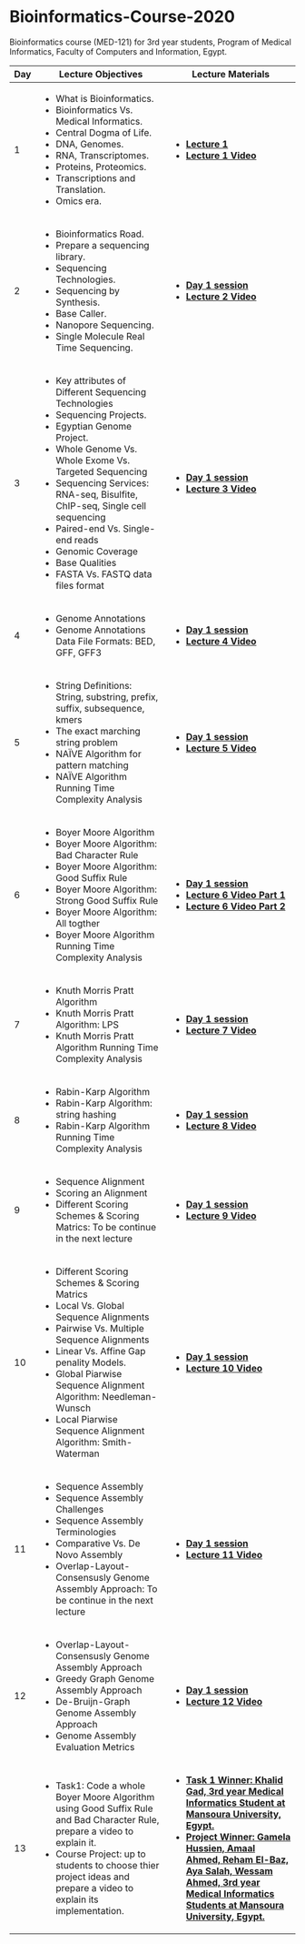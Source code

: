 # Bioinformatics-Course-2020
Bioinformatics course (MED-121) for 3rd year students, Program of Medical Informatics, Faculty of Computers and Information, Egypt.
  <table>  
        <thead>
           <th> Day </th>
           <th> Lecture Objectives </th>
           <th> Lecture Materials </th>
        </thead>
        <tr>
            <td> 1 </td>
            <td> <ul>  
                     <li> What is Bioinformatics. </li>
                     <li> Bioinformatics Vs. Medical Informatics. </li>
                     <li> Central Dogma of Life. </li>
                     <li> DNA, Genomes. </li>
                     <li> RNA, Transcriptomes. </li>
                     <li> Proteins, Proteomics. </li>
                     <li> Transcriptions and Translation. </li>
                     <li> Omics era. </li>
                 </ul>
              </td>
            <td> 
              <ul>
                <li> <a href="Day1.pdf"> <b> Lecture 1 </b></a> </li>
                <li> <a href="https://www.youtube.com/watch?v=bNlHGdubK5Q"> <b> Lecture 1 Video </b></a> </li>
                </ul>
         </tr>
   <tr>
            <td> 2 </td>
            <td> <ul>  
                     <li> Bioinformatics Road. </li>
                     <li> Prepare a sequencing library. </li>
                     <li> Sequencing Technologies. </li>
                     <li> Sequencing by Synthesis. </li>
                     <li> Base Caller. </li>
                     <li> Nanopore Sequencing. </li>
                     <li> Single Molecule Real Time Sequencing. </li>
                 </ul>
              </td>
            <td> 
              <ul>
                <li> <a href="Day1.pdf"> <b> Day 1 session </b></a> </li>
                <li> <a href="https://www.youtube.com/watch?v=kCOixW1eBNg"> <b> Lecture 2 Video </b></a> </li>
                </ul>
         </tr>
     <tr>
            <td> 3 </td>
            <td> <ul>  
                     <li> Key attributes of Different Sequencing Technologies </li>
                     <li> Sequencing Projects. </li>
                     <li> Egyptian Genome Project. </li>
                     <li> Whole Genome Vs. Whole Exome Vs. Targeted Sequencing </li>
                     <li> Sequencing Services: RNA-seq, Bisulfite, ChIP-seq, Single cell sequencing </li>
                     <li> Paired-end Vs. Single-end reads </li>
                     <li> Genomic Coverage </li>
                     <li> Base Qualities </li>
                     <li> FASTA Vs. FASTQ data files format </li>
                 </ul>
              </td>
            <td> 
              <ul>
                <li> <a href="Day1.pdf"> <b> Day 1 session </b></a> </li>
                <li> <a href="https://www.youtube.com/watch?v=HxsCnjq_v5A"> <b> Lecture 3 Video </b></a> </li>
                </ul>
         </tr>
      <tr>
            <td> 4 </td>
            <td> <ul>  
                     <li> Genome Annotations </li>
                     <li> Genome Annotations Data File Formats: BED, GFF, GFF3 </li>
                 </ul>
              </td>
            <td> 
              <ul>
                <li> <a href="Day1.pdf"> <b> Day 1 session </b></a> </li>
                <li> <a href="https://www.youtube.com/watch?v=_GSdzWnHOFA"> <b> Lecture 4 Video </b></a> </li>
                </ul>
         </tr>
        <tr>
            <td> 5 </td>
            <td> <ul>  
                     <li> String Definitions: String, substring, prefix, suffix, subsequence, kmers </li>
                     <li> The exact marching string problem </li>
                     <li> NAÏVE Algorithm for pattern matching </li>
                     <li> NAÏVE Algorithm Running Time Complexity Analysis </li>
                 </ul>
              </td>
            <td> 
              <ul>
                <li> <a href="Day1.pdf"> <b> Day 1 session </b></a> </li>
                <li> <a href="https://www.youtube.com/watch?v=Av1xxmJTMeQ"> <b> Lecture 5 Video </b></a> </li>
                </ul>
         </tr>
          <tr>
            <td> 6 </td>
            <td> <ul>  
                     <li> Boyer Moore Algorithm </li>
                     <li> Boyer Moore Algorithm: Bad Character Rule </li>
                     <li> Boyer Moore Algorithm: Good Suffix Rule </li>
                     <li> Boyer Moore Algorithm: Strong Good Suffix Rule </li>
                     <li> Boyer Moore Algorithm: All togther </li>
                     <li> Boyer Moore Algorithm Running Time Complexity Analysis </li>
                 </ul>
              </td>
            <td> 
              <ul>
                <li> <a href="Day1.pdf"> <b> Day 1 session </b></a> </li>
                <li> <a href="https://www.youtube.com/watch?v=lKbdgjwyxys"> <b> Lecture 6 Video Part 1 </b></a> </li>
                <li> <a href="https://www.youtube.com/watch?v=oPc4UXrK254"> <b> Lecture 6 Video Part 2 </b></a> </li>
                </ul>
         </tr>
            <tr>
            <td> 7 </td>
            <td> <ul>  
                     <li> Knuth Morris Pratt Algorithm </li>
                     <li> Knuth Morris Pratt Algorithm: LPS </li>
                     <li> Knuth Morris Pratt Algorithm Running Time Complexity Analysis </li>
                 </ul>
              </td>
            <td> 
              <ul>
                <li> <a href="Day1.pdf"> <b> Day 1 session </b></a> </li>
                <li> <a href="https://www.youtube.com/watch?v=-r-g3x7q1oY"> <b> Lecture 7 Video </b></a> </li>
                </ul>
         </tr>
             <tr>
            <td> 8 </td>
            <td> <ul>  
                     <li> Rabin-Karp Algorithm </li>
                     <li> Rabin-Karp Algorithm: string hashing </li>
                     <li> Rabin-Karp Algorithm Running Time Complexity Analysis </li>
                 </ul>
              </td>
            <td> 
              <ul>
                <li> <a href="Day1.pdf"> <b> Day 1 session </b></a> </li>
                <li> <a href="https://www.youtube.com/watch?v=xMdETHtwWQw"> <b> Lecture 8 Video </b></a> </li>
                </ul>
         </tr>
    <tr>
            <td> 9 </td>
            <td> <ul>  
                     <li> Sequence Alignment </li>
                     <li> Scoring an Alignment </li>
                     <li> Different Scoring Schemes & Scoring Matrics: To be continue in the next lecture </li>
                 </ul>
              </td>
            <td> 
              <ul>
                <li> <a href="Day1.pdf"> <b> Day 1 session </b></a> </li>
                <li> <a href="https://www.youtube.com/watch?v=CZfLvoRH_E0"> <b> Lecture 9 Video </b></a> </li>
                </ul>
         </tr>
          <tr>
              <td> 10 </td>
            <td> <ul>  
                     <li> Different Scoring Schemes & Scoring Matrics </li>
                     <li> Local Vs. Global Sequence Alignments </li>
                     <li> Pairwise Vs. Multiple Sequence Alignments </li>
                     <li> Linear Vs. Affine Gap penality Models. </li>
                     <li> Global Piarwise Sequence Alignment Algorithm: Needleman-Wunsch </li>
                     <li> Local Piarwise Sequence Alignment Algorithm: Smith-Waterman </li>
                 </ul>
              </td>
            <td> 
              <ul>
                <li> <a href="Day1.pdf"> <b> Day 1 session </b></a> </li>
                <li> <a href="https://www.youtube.com/watch?v=auu-3ds20QU"> <b> Lecture 10 Video </b></a> </li>
                </ul>
         </tr>
           <tr>
             <td> 11 </td>
            <td> <ul>  
                     <li> Sequence Assembly </li>
                     <li> Sequence Assembly Challenges </li>
                     <li> Sequence Assembly Terminologies </li>
                     <li> Comparative Vs. De Novo Assembly </li>
                     <li> Overlap-Layout-Consensusly Genome Assembly Approach: To be continue in the next lecture </li>
                 </ul>
              </td>
            <td> 
              <ul>
                <li> <a href="Day1.pdf"> <b> Day 1 session </b></a> </li>
                <li> <a href="https://www.youtube.com/watch?v=gRfmi0KJ_L8"> <b> Lecture 11 Video </b></a> </li>
                </ul>
         </tr>
             <tr>
             <td> 12 </td>
            <td> <ul>  
                     <li> Overlap-Layout-Consensusly Genome Assembly Approach </li>
                     <li> Greedy Graph Genome Assembly Approach </li>
                     <li> De-Bruijn-Graph Genome Assembly Approach </li>
                     <li> Genome Assembly Evaluation Metrics</li>
                 </ul>
              </td>
            <td> 
              <ul>
                <li> <a href="Day1.pdf"> <b> Day 1 session </b></a> </li>
                <li> <a href="https://www.youtube.com/watch?v=c4kGLV1UQuo"> <b> Lecture 12 Video </b></a> </li>
                </ul>
         </tr>
               <tr>
             <td> 13 </td>
            <td> <ul>  
                     <li> Task1: Code a whole Boyer Moore Algorithm using Good Suffix Rule and Bad Character Rule, prepare a video to explain it. </li>
                     <li> Course Project: up to students to choose thier project ideas and prepare a video to explain its implementation. </li>
                 </ul>
              </td>
            <td> 
              <ul>
                <li> <a href="https://www.youtube.com/watch?v=DYOb-__R-JU"> <b> Task 1 Winner: Khalid Gad, 3rd year Medical Informatics Student at Mansoura University, Egypt. </b></a> </li>
                <li> <a href="https://www.youtube.com/watch?v=n4-gnWp5Ajg"> <b> Project Winner: Gamela Hussien, Amaal Ahmed, Reham El-Baz, Aya Salah, Wessam Ahmed, 3rd year Medical Informatics Students at Mansoura University, Egypt.  </b></a> </li>
                </ul>
         </tr>
          </table>
